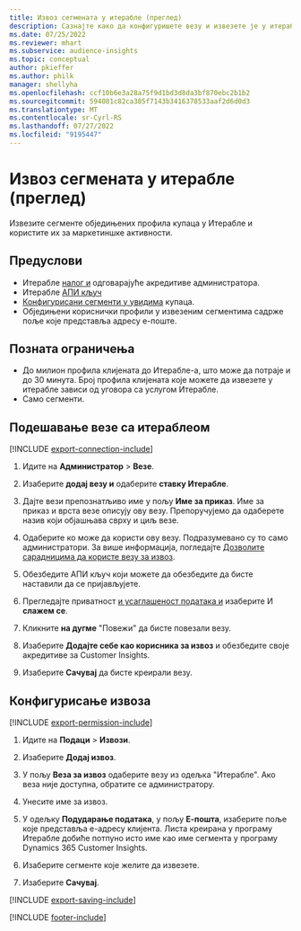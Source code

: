```yaml
---
title: Извоз сегмената у итерабле (преглед)
description: Сазнајте како да конфигуришете везу и извезете је у итерабле.
ms.date: 07/25/2022
ms.reviewer: mhart
ms.subservice: audience-insights
ms.topic: conceptual
author: pkieffer
ms.author: philk
manager: shellyha
ms.openlocfilehash: ccf10b6e3a28a75f9d1bd3d8da3bf870ebc2b1b2
ms.sourcegitcommit: 594081c82ca385f7143b3416378533aaf2d6d0d3
ms.translationtype: MT
ms.contentlocale: sr-Cyrl-RS
ms.lasthandoff: 07/27/2022
ms.locfileid: "9195447"
---
```

# <a name="export-segments-to-iterable-preview"></a>Извоз сегмената у итерабле (преглед)

Извезите сегменте обједињених профила купаца у Итерабле и користите их за маркетиншке активности.

## <a name="prerequisites"></a>Предуслови

- Итерабле [налог и](https://iterable.com/) одговарајуће акредитиве администратора.
- Итерабле [АПИ кључ](https://support.iterable.com/hc/en-us/articles/360043464871)
- [Конфигурисани сегменти у увидима](segments.md) купаца.
- Обједињени кориснички профили у извезеним сегментима садрже поље које представља адресу е-поште.

## <a name="known-limitations"></a>Позната ограничења

- До милион профила клијената до Итерабле-а, што може да потраје и до 30 минута. Број профила клијената које можете да извезете у итерабле зависи од уговора са услугом Итерабле.
- Само сегменти.

## <a name="set-up-connection-to-iterable"></a>Подешавање везе са итераблеом

[!INCLUDE [export-connection-include](includes/export-connection-admn.md)]

1. Идите на **Администратор** > **Везе**.

1. Изаберите **додај везу и** одаберите **ставку Итерабле**.

1. Дајте вези препознатљиво име у пољу **Име за приказ**. Име за приказ и врста везе описују ову везу. Препоручујемо да одаберете назив који објашњава сврху и циљ везе.

1. Одаберите ко може да користи ову везу. Подразумевано су то само администратори. За више информација, погледајте [Дозволите сарадницима да користе везу за извоз](connections.md#allow-contributors-to-use-a-connection-for-exports).

1. Обезбедите АПИ кључ који можете да обезбедите да бисте наставили да се пријављујете.

1. Прегледајте приватност [и усаглашеност података и](connections.md#data-privacy-and-compliance) изаберите И **слажем се**.

1. Кликните **на дугме** "Повежи" да бисте повезали везу.

1. Изаберите **Додајте себе као корисника за извоз** и обезбедите своје акредитиве за Customer Insights.

1. Изаберите **Сачувај** да бисте креирали везу.

## <a name="configure-an-export"></a>Конфигурисање извоза

[!INCLUDE [export-permission-include](includes/export-permission.md)]

1. Идите на **Подаци** > **Извози**.

1. Изаберите **Додај извоз**.

1. У пољу **Веза за извоз** одаберите везу из одељка "Итерабле". Ако веза није доступна, обратите се администратору.

1. Унесите име за извоз.

1. У одељку **Подударање података**, у пољу **Е-пошта**, изаберите поље које представља е-адресу клијента. Листа креирана у програму Итерабле добиће потпуно исто име као име сегмента у програму Dynamics 365 Customer Insights.

1. Изаберите сегменте које желите да извезете.

1. Изаберите **Сачувај**.

[!INCLUDE [export-saving-include](includes/export-saving.md)]

[!INCLUDE [footer-include](includes/footer-banner.md)]
